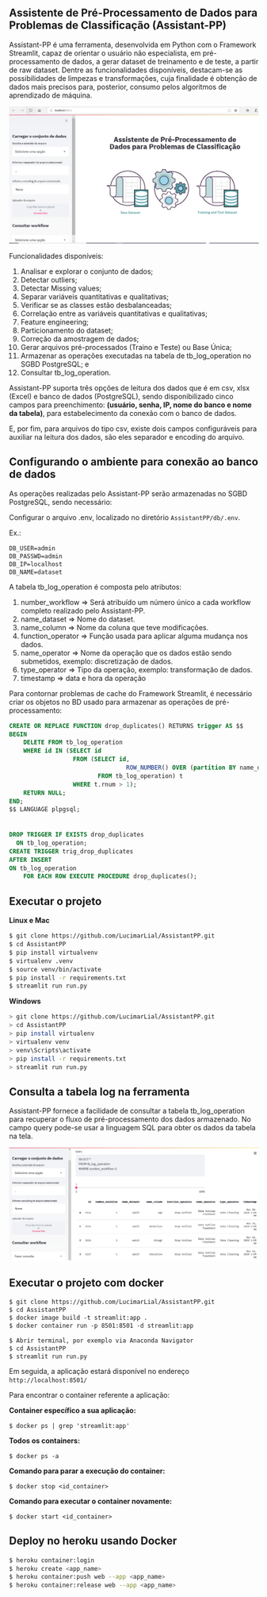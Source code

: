 ## Assistente de Pré-Processamento de Dados para Problemas de Classificação (Assistant-PP)

Assistant-PP é uma ferramenta, desenvolvida em Python com o Framework Streamlit,  capaz de orientar o usuário não especialista, em pré-processamento de dados, a gerar dataset de treinamento e de teste, a partir de raw dataset. Dentre as funcionalidades disponíveis, destacam-se as possibilidades de limpezas e transformações, cuja finalidade é obtenção de dados mais precisos para, posterior, consumo pelos algoritmos de aprendizado de máquina.

![](imgs/assistente-img.png)

Funcionalidades disponíveis:

1. Analisar e explorar o conjunto de dados;
2. Detectar outliers;
3. Detectar Missing values;
4. Separar variáveis quantitativas e qualitativas;
5. Verificar se as classes estão desbalanceadas;
6. Correlação entre as variáveis quantitativas e qualitativas;
7. Feature engineering;
8. Particionamento do dataset;
9. Correção da amostragem de dados;
10. Gerar arquivos pré-processados (Traino e Teste) ou  Base Única;
11. Armazenar as operações executadas na tabela de tb_log_operation no SGBD PostgreSQL; e
12. Consultar tb_log_operation.

Assistant-PP suporta três opções de leitura dos dados que é em csv, xlsx (Excel) e banco de dados (PostgreSQL), sendo disponibilizado cinco campos para preenchimento: **(usuário, senha, IP, nome do banco e nome da tabela)**, para  estabelecimento da conexão com o banco de dados.

E, por fim, para arquivos do tipo csv, existe dois campos configuráveis para auxiliar na leitura dos dados, são eles separador e encoding do arquivo.

## Configurando o ambiente para conexão ao banco de dados

As operações realizadas pelo Assistant-PP serão armazenadas no SGBD PostgreSQL, sendo necessário:

Configurar o arquivo .env,  localizado no diretório ```AssistantPP/db/.env```.

Ex.:
```
DB_USER=admin
DB_PASSWD=admin
DB_IP=localhost
DB_NAME=dataset
```

A tabela tb_log_operation é composta pelo atributos:

1. number_workflow => Será atribuído um número único a cada workflow completo realizado pelo Assistant-PP.
2. name_dataset => Nome do dataset.
3. name_column => Nome da coluna que teve modificações.
4. function_operator => Função usada para aplicar alguma mudança nos dados.
5. name_operator => Nome da operação que os dados estão sendo submetidos, exemplo: discretização de dados.
6. type_operator => Tipo da operação, exemplo: transformação de dados.
7. timestamp => data e hora da operação

Para contornar problemas de cache do Framework Streamlit, é necessário criar os objetos no BD usado para armazenar as operações de pré-processamento:

```sql
CREATE OR REPLACE FUNCTION drop_duplicates() RETURNS trigger AS $$
BEGIN
	DELETE FROM tb_log_operation
	WHERE id IN (SELECT id
				  FROM (SELECT id,
								 ROW_NUMBER() OVER (partition BY name_dataset, name_column, function_operator, name_operator, type_operator ORDER BY id) AS rnum
						 FROM tb_log_operation) t
				  WHERE t.rnum > 1);
	RETURN NULL;
END;
$$ LANGUAGE plpgsql;


DROP TRIGGER IF EXISTS drop_duplicates
  ON tb_log_operation;
CREATE TRIGGER trig_drop_duplicates 
AFTER INSERT
ON tb_log_operation
    FOR EACH ROW EXECUTE PROCEDURE drop_duplicates();
```

## Executar o projeto

**Linux e Mac**

```bash
$ git clone https://github.com/LucimarLial/AssistantPP.git
$ cd AssistantPP
$ pip install virtualvenv
$ virtualenv .venv
$ source venv/bin/activate
$ pip install -r requirements.txt
$ streamlit run run.py
```

**Windows**

```bash
> git clone https://github.com/LucimarLial/AssistantPP.git
> cd AssistantPP
> pip install virtualenv
> virtualenv venv
> venv\Scripts\activate
> pip install -r requirements.txt
> streamlit run run.py
```


## Consulta a tabela log na ferramenta

Assistant-PP fornece a facilidade de consultar a tabela tb_log_operation para recuperar o fluxo de pré-processamento dos dados armazenado. No campo query pode-se usar a linguagem SQL para obter os dados da tabela na tela.

![](imgs/img-query-log.png)


## Executar o projeto com docker

```
$ git clone https://github.com/LucimarLial/AssistantPP.git
$ cd AssistantPP
$ docker image build -t streamlit:app .
$ docker container run -p 8501:8501 -d streamlit:app
```

```
$ Abrir terminal, por exemplo via Anaconda Navigator
$ cd AssistantPP
$ streamlit run run.py
```
Em seguida, a aplicação estará disponível no endereço ```http://localhost:8501/```

Para encontrar o container referente a aplicação:

**Container específico a sua aplicação:**
```
$ docker ps | grep 'streamlit:app'
```

**Todos os containers:**
```
$ docker ps -a
```

**Comando para parar a execução do container:**
```
$ docker stop <id_container>
```

**Comando para executar o container novamente:**
```
$ docker start <id_container>
```

## Deploy no heroku  usando Docker

```bash
$ heroku container:login
$ heroku create <app_name>
$ heroku container:push web --app <app_name>
$ heroku container:release web --app <app_name>

```
